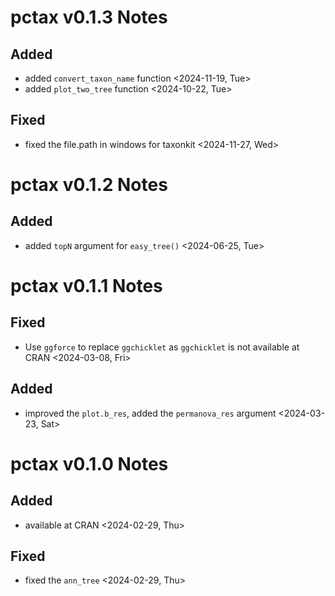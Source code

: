 # pctax v0.1.3 Notes

## Added

- added `convert_taxon_name` function <2024-11-19, Tue>
- added `plot_two_tree` function <2024-10-22, Tue>

## Fixed

- fixed the file.path in windows for taxonkit <2024-11-27, Wed>

# pctax v0.1.2 Notes

## Added

- added `topN` argument for `easy_tree()` <2024-06-25, Tue>

# pctax v0.1.1 Notes

## Fixed

- Use `ggforce` to replace `ggchicklet` as `ggchicklet` is not available at CRAN <2024-03-08, Fri>

## Added

- improved the `plot.b_res`, added the `permanova_res` argument <2024-03-23, Sat>

# pctax v0.1.0 Notes

## Added

- available at CRAN <2024-02-29, Thu>

## Fixed

- fixed the `ann_tree` <2024-02-29, Thu>

